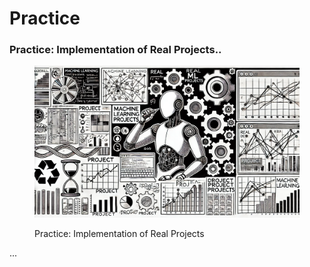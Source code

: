 # Practice

### Practice: Implementation of Real Projects..

<div align="left"><figure><img src="../.gitbook/assets/image (2) (1) (1) (1).png" alt="" width="563"><figcaption><p>Practice: Implementation of Real Projects</p></figcaption></figure></div>

...
